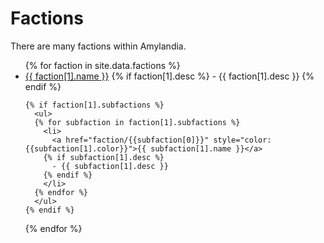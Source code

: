 # Factions

There are many factions within Amylandia.

<ul>
{% for faction in site.data.factions %}
  <li>
    <a href="faction/{{faction[0]}}" style="color:{{faction[1].color}}">{{ faction[1].name }}</a>
    {% if faction[1].desc %}
      - {{ faction[1].desc }}
    {% endif %}

    {% if faction[1].subfactions %}
      <ul>
      {% for subfaction in faction[1].subfactions %}
        <li>
          <a href="faction/{{subfaction[0]}}" style="color:{{subfaction[1].color}}">{{ subfaction[1].name }}</a>
        {% if subfaction[1].desc %}
          - {{ subfaction[1].desc }}
        {% endif %}
        </li>
      {% endfor %}
      </ul>
    {% endif %}
  </li>
{% endfor %}
</ul>
